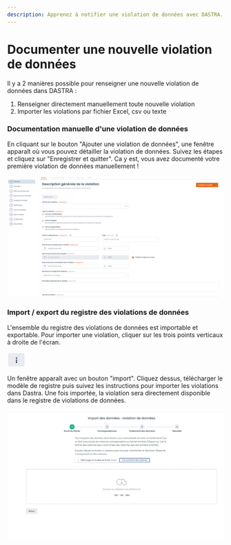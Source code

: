 ```yaml
---
description: Apprenez à notifier une violation de données avec DASTRA.
---
```


# Documenter une nouvelle violation de données

Il y a 2 manières possible pour renseigner une nouvelle violation de données dans DASTRA :

1. Renseigner directement manuellement toute nouvelle violation
2. Importer les violations par fichier Excel, csv ou texte

### Documentation manuelle d'une violation de données

En cliquant sur le bouton "Ajouter une violation de données", une fenêtre apparaît où vous pouvez détailler la violation de données. Suivez les étapes et cliquez sur "Enregistrer et quitter". Ca y est, vous avez documenté votre première violation de données manuellement !

![Les &#xE9;tapes de la documentation de la violation](../../.gitbook/assets/image%20%282%29.png)

### Import / export du registre des violations de données

L'ensemble du registre des violations de données est importable et exportable. Pour importer une violation, cliquer sur les trois points verticaux à droite de l'écran. 

![](../../.gitbook/assets/image%20%2851%29.png)

Un fenêtre apparaît avec un bouton "import". Cliquez dessus, télécharger le modèle de registre puis suivez les instructions pour importer les violations dans Dastra. Une fois importée, la violation sera directement disponible dans le registre de violations de données.

![Fen&#xEA;tre d&apos;import de registre de violations de donn&#xE9;es](../../.gitbook/assets/image%20%2873%29.png)

